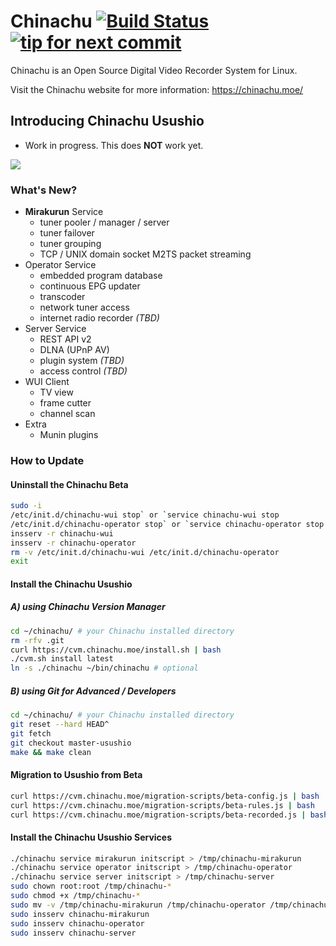 Chinachu [![Build Status](https://secure.travis-ci.org/kanreisa/Chinachu.png)](http://travis-ci.org/kanreisa/Chinachu) [![tip for next commit](http://tip4commit.com/projects/689.svg)](http://tip4commit.com/projects/689)
========
Chinachu is an Open Source Digital Video Recorder System for Linux.

Visit the Chinachu website for more information: <https://chinachu.moe/>

Introducing Chinachu Usushio
----------------------------
* Work in progress. This does **NOT** work yet.

![](https://yabumi.cc/1480f9929280d2ba07c8ac12.png)

### What's New?
* **Mirakurun** Service
  * tuner pooler / manager / server
  * tuner failover
  * tuner grouping
  * TCP / UNIX domain socket M2TS packet streaming
* Operator Service
  * embedded program database
  * continuous EPG updater
  * transcoder
  * network tuner access
  * internet radio recorder *(TBD)*
* Server Service
  * REST API v2
  * DLNA (UPnP AV)
  * plugin system *(TBD)*
  * access control *(TBD)*
* WUI Client
  * TV view
  * frame cutter
  * channel scan
* Extra
  * Munin plugins

### How to Update

#### Uninstall the Chinachu Beta
```sh
sudo -i
/etc/init.d/chinachu-wui stop` or `service chinachu-wui stop
/etc/init.d/chinachu-operator stop` or `service chinachu-operator stop
insserv -r chinachu-wui
insserv -r chinachu-operator
rm -v /etc/init.d/chinachu-wui /etc/init.d/chinachu-operator
exit
```

#### Install the Chinachu Usushio

##### A) using Chinachu Version Manager
```sh
cd ~/chinachu/ # your Chinachu installed directory
rm -rfv .git
curl https://cvm.chinachu.moe/install.sh | bash
./cvm.sh install latest
ln -s ./chinachu ~/bin/chinachu # optional
```

##### B) using Git for Advanced / Developers
```sh
cd ~/chinachu/ # your Chinachu installed directory
git reset --hard HEAD^
git fetch
git checkout master-usushio
make && make clean
```

#### Migration to Usushio from Beta
```sh
curl https://cvm.chinachu.moe/migration-scripts/beta-config.js | bash
curl https://cvm.chinachu.moe/migration-scripts/beta-rules.js | bash
curl https://cvm.chinachu.moe/migration-scripts/beta-recorded.js | bash
```

#### Install the Chinachu Usushio Services
```sh
./chinachu service mirakurun initscript > /tmp/chinachu-mirakurun
./chinachu service operator initscript > /tmp/chinachu-operator
./chinachu service server initscript > /tmp/chinachu-server
sudo chown root:root /tmp/chinachu-*
sudo chmod +x /tmp/chinachu-*
sudo mv -v /tmp/chinachu-mirakurun /tmp/chinachu-operator /tmp/chinachu-server /etc/init.d/
sudo insserv chinachu-mirakurun
sudo insserv chinachu-operator
sudo insserv chinachu-server
```
